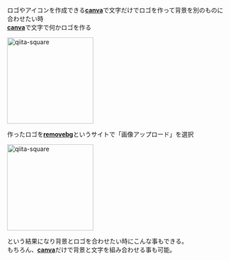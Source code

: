 ロゴやアイコンを作成できる[**canva**](https://www.canva.com/)で文字だけでロゴを作って背景を別のものに合わせたい時  
[**canva**](https://www.canva.com/)で文字で何かロゴを作る  

<img width="200" alt="qiita-square" src="https://i.gyazo.com/5e132c424b2100daf84eeb210f3dbe6b.png">  

作ったロゴを[**removebg**](https://www.remove.bg/ja)というサイトで「画像アップロード」を選択  

<img width="200" alt="qiita-square" src="https://i.gyazo.com/14b5b3b5a7556c88458442dfb39f673c.png">  
  
という結果になり背景とロゴを合わせたい時にこんな事もできる。  
もちろん、[**canva**](https://www.canva.com/)だけで背景と文字を組み合わせる事も可能。
